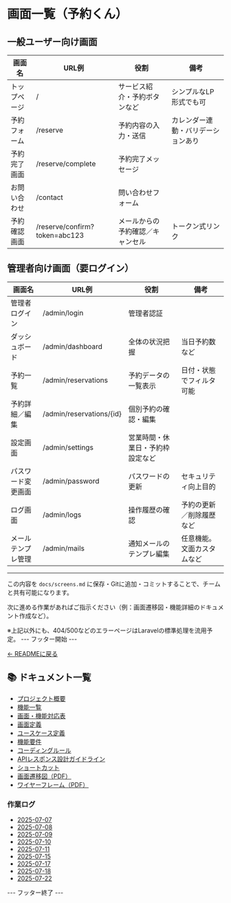 # 画面一覧（予約くん）

## 一般ユーザー向け画面

| 画面名             | URL例                 | 役割                            | 備考                         |
|--------------------|-----------------------|----------------------------------|------------------------------|
| トップページ       | /                     | サービス紹介・予約ボタンなど     | シンプルなLP形式でも可       |
| 予約フォーム       | /reserve              | 予約内容の入力・送信            | カレンダー連動・バリデーションあり |
| 予約完了画面       | /reserve/complete     | 予約完了メッセージ              |                              |
| お問い合わせ       | /contact              | 問い合わせフォーム              |                              |
| 予約確認画面       | /reserve/confirm?token=abc123 | メールからの予約確認／キャンセル  | トークン式リンク                |

## 管理者向け画面（要ログイン）

| 画面名             | URL例                 | 役割                            | 備考                         |
|--------------------|-----------------------|----------------------------------|------------------------------|
| 管理者ログイン     | /admin/login          | 管理者認証                      |                              |
| ダッシュボード     | /admin/dashboard      | 全体の状況把握                  | 当日予約数など               |
| 予約一覧           | /admin/reservations   | 予約データの一覧表示            | 日付・状態でフィルタ可能     |
| 予約詳細／編集     | /admin/reservations/{id} | 個別予約の確認・編集         |                              |
| 設定画面           | /admin/settings       | 営業時間・休業日・予約枠設定など |                              |
| パスワード変更画面 | /admin/password         | パスワードの更新                  | セキュリティ向上目的             |
| ログ画面           | /admin/logs             | 操作履歴の確認                    | 予約の更新／削除履歴など         |
| メールテンプレ管理 | /admin/mails            | 通知メールのテンプレ編集          | 任意機能。文面カスタムなど       |

---

この内容を `docs/screens.md` に保存・Gitに追加・コミットすることで、チームと共有可能になります。

次に進める作業があればご指示ください（例：画面遷移図・機能詳細のドキュメント作成など）。

※上記以外にも、404/500などのエラーページはLaravelの標準処理を流用予定。
--- フッター開始 ---

[← READMEに戻る](../README.md)

## 📚 ドキュメント一覧

- [プロジェクト概要](project-overview.md)
- [機能一覧](features.md)
- [画面・機能対応表](function_screen_map.md)
- [画面定義](screens.md)
- [ユースケース定義](usecase_reserve.md)
- [機能要件](functional_requirements.md)
- [コーディングルール](coding-rules.md)
- [APIレスポンス設計ガイドライン](api_response.md)
- [ショートカット](shortcuts.md)
- [画面遷移図（PDF）](画面遷移図.pdf)
- [ワイヤーフレーム（PDF）](ワイヤーフレーム.pdf)

### 作業ログ
- [2025-07-07](logs/2025-07-07.md)
- [2025-07-08](logs/2025-07-08.md)
- [2025-07-09](logs/2025-07-09.md)
- [2025-07-10](logs/2025-07-10.md)
- [2025-07-11](logs/2025-07-11.md)
- [2025-07-15](logs/2025-07-15.md)
- [2025-07-17](logs/2025-07-17.md)
- [2025-07-18](logs/2025-07-18.md)
- [2025-07-22](logs/2025-07-22.md)

--- フッター終了 ---
